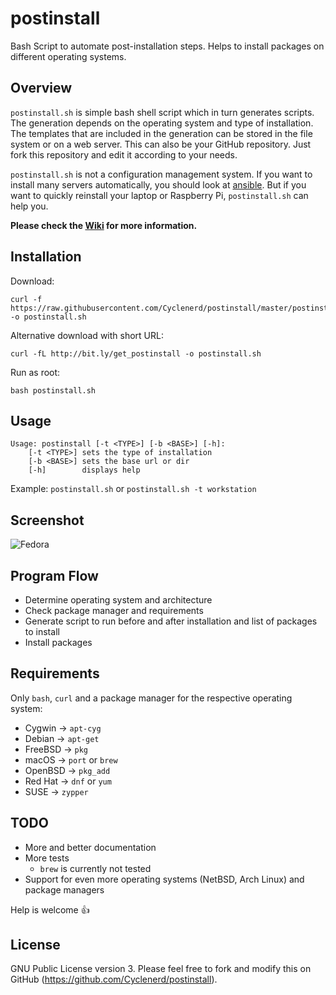 # postinstall

Bash Script to automate post-installation steps.
Helps to install packages on different operating systems.


## Overview

`postinstall.sh` is simple bash shell script which in turn generates scripts.
The generation depends on the operating system and type of installation.
The templates that are included in the generation can be stored in the file system or on a web server.
This can also be your GitHub repository.
Just fork this repository and edit it according to your needs.

`postinstall.sh` is not a configuration management system.
If you want to install many servers automatically, you should look at [ansible](https://github.com/ansible/ansible).
But if you want to quickly reinstall your laptop or Raspberry Pi, `postinstall.sh` can help you.

__Please check the [Wiki](https://github.com/Cyclenerd/postinstall/wiki/postinstall.sh) for more information.__


## Installation

Download:

	curl -f https://raw.githubusercontent.com/Cyclenerd/postinstall/master/postinstall.sh -o postinstall.sh

Alternative download with short URL:

	curl -fL http://bit.ly/get_postinstall -o postinstall.sh

Run as root:

	bash postinstall.sh


## Usage

	Usage: postinstall [-t <TYPE>] [-b <BASE>] [-h]:
		[-t <TYPE>] sets the type of installation
		[-b <BASE>] sets the base url or dir
		[-h]        displays help

Example: `postinstall.sh` or `postinstall.sh -t workstation`


## Screenshot

![Fedora](http://i.imgur.com/cMm0GIe.gif)


## Program Flow

* Determine operating system and architecture
* Check package manager and requirements
* Generate script to run before and after installation and list of packages to install
* Install packages


## Requirements

Only `bash`, `curl` and a package manager for the respective operating system:

* Cygwin  → `apt-cyg`
* Debian  → `apt-get`
* FreeBSD → `pkg`
* macOS   → `port` or `brew`
* OpenBSD → `pkg_add`
* Red Hat → `dnf` or `yum`
* SUSE    → `zypper`


## TODO

* More and better documentation
* More tests
	* `brew` is currently not tested
* Support for even more operating systems (NetBSD, Arch Linux) and package managers

Help is welcome 👍


## License

GNU Public License version 3.
Please feel free to fork and modify this on GitHub (https://github.com/Cyclenerd/postinstall).